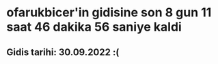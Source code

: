 # ofarukbicer'in gidisine son 8 gun 11 saat 46 dakika 56 saniye kaldi

## Gidis tarihi: 30.09.2022 :(